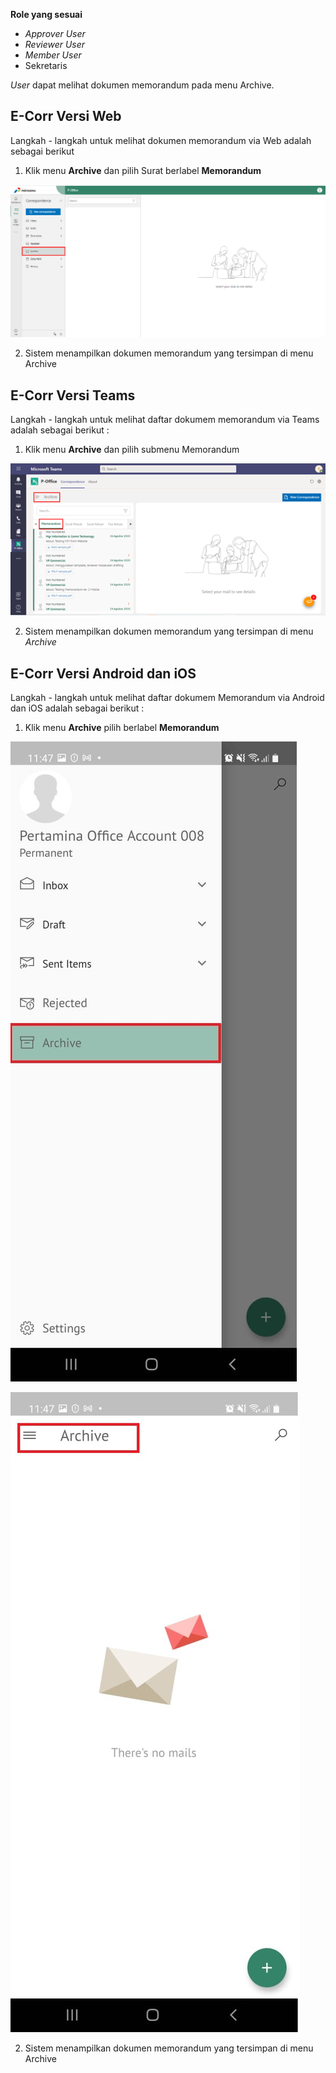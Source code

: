 **Role yang sesuai**

- *Approver User*
- *Reviewer User*
- *Member User*
- Sekretaris

*User* dapat melihat dokumen memorandum pada menu Archive. 

## **E-Corr Versi Web**

Langkah - langkah untuk melihat dokumen memorandum via Web adalah sebagai berikut

1. Klik menu **Archive** dan pilih Surat berlabel **Memorandum**

![gambar](Archive/AR_Web/02AR04.png)

2. Sistem menampilkan dokumen memorandum yang tersimpan di menu Archive

## **E-Corr Versi Teams**

Langkah - langkah untuk melihat daftar dokumem memorandum via Teams adalah sebagai berikut :

1. Klik menu **Archive** dan pilih submenu Memorandum

![gambar](Archive/AR_Teams/AR02.png)

 2. Sistem menampilkan dokumen memorandum yang tersimpan di menu _Archive_

## **E-Corr Versi Android dan iOS**

Langkah - langkah untuk melihat daftar dokumem Memorandum via Android dan iOS adalah sebagai berikut :


1. Klik menu **Archive** pilih berlabel **Memorandum**
   
![gambar](Archive/AR_Android/FM/02A01.jpg) 

![gambar](Archive/AR_Android/FM/02A02.jpg)

2. Sistem menampilkan dokumen memorandum yang tersimpan di menu Archive

